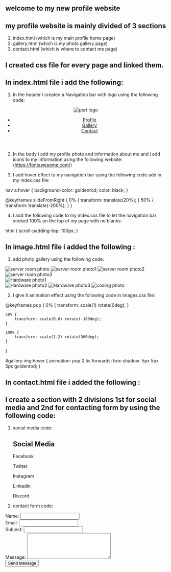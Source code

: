 ## welcome to my new profile website

## my profile website is mainly divided of 3 sections

1. index.html (which is my main profile home page)
2. gallery.html (which is my photo gallery page)
3. contact.html (which is where to contact me page)

## I created css file for every page and linked them.

## In index.html file i add the following:

1. In the header i created a Navigation bar with logo using the following code:
<header>
        <img src="./img/index/portlogo.png" alt="port logo" />
        <nav>
            <ul>
             <li>
             <a href="./index.html">Profile</a>
             </li>
             <li>
             <a href="./gallery.html">Gallery</a>
             </li>
             <li>
             <a href="./contact.html">Contact</a>
             </li>
            </ul>
        </nav>
</header>

2. In the body i add my profile photo and information about me and i add icons to my information using the following website:
   (https://fontawesome.com/)

3. I add hover effect to my navigation bar using the following code add in my index.css file:

nav a:hover {
background-color: goldenrod;
color: black;
}

@keyframes slideFromRight {
0% {
transform: translate(20%);
}
50% {
transform: translate(-200%);
}
}

4. I add the following code to my index.css file to let the navigation bar sticked 100% on the top of my page with no blanks:

html {
scroll-padding-top: 100px;
}

## In image.html file i added the following :

1. add photo gallery using the following code:

<section id="gallery">
           <div>
              <img src="./img/gallery/server.jpg" alt="server room photo" />
              <img src="./img/gallery/server1.jpg" alt="server room photo1" />
              <img src="./img/gallery/server2.jpg" alt="server room photo2" />
           </div>
           <div>
            <img src="./img//gallery/server3.jpg" alt="server room photo3" />
            <div class="placeHolderDiv"></div>
            <img src="./img/gallery/hardware1.jpg" alt="Hardware photo1" />
           </div>
           <div>
            <img src="./img/gallery/hardware2.jpg" alt="Hardware photo2" />
            <img src="./img/gallery/hardware3.jpg" alt="Hardware photo3" />
            <img src="./img/gallery/coding.jpg" alt="coding photo" />
           </div>
      </section>

2. I give it animation effect using the following code in images.css file:

@keyframes pop {
0% {
transform: scale(1) rotate(0deg);
}

    50% {
        transform: scale(0.8) rotate(-180deg);
    }

    100% {
        transform: scale(1.2) rotate(360deg);
    }

}

#gallery img:hover {
animation: pop 0.5s forwards;
box-shadow: 5px 5px 5px goldenrod;
}

## In contact.html file i added the following :

## I create a section with 2 divisions 1st for social media and 2nd for contacting form by using the following code:

1. social media code:
   <div>
   <article>
   <h2><i class="fa-solid fa-earth-americas fa-2xl" style="color: #ffffff;"></i> Social Media</h2>
   <p><i class="fa-brands fa-facebook fa-lg" style="color: white"></i> Facebook</p>
   <p><i class="fa-brands fa-square-twitter fa-lg" style="color: white;"></i> Twitter</p>
   <p><i class="fa-brands fa-instagram fa-lg" style="color: white;"></i> Instagram</p>
   <p><i class="fa-brands fa-linkedin fa-lg" style="color: white;"></i> Linkedin</p>
   <p><i class="fa-brands fa-discord fa-lg" style="color: white;"></i> Discord</p>
   </article>
   </div>

2. contact form code:
<form>
<div>
<label for="name">Name:</label>
<input type="text" id="name" name="name" required>
</div>
<div>
<label for="email">Email:</label>
<input type="email" id="email" name="email" required>
</div>
<div>
<label for="subject">Subject:</label>
<input type="text" id="subject" name="subject" required>
</div>
<div>
<label for="message">Message:</label>
<textarea type="message" name="message" rows="5" cols="30" required></textarea>  
 </div>
<div>
<input type="submit" value="Send Message">
</div>
</form>

<!-- action="submit.php" method="POST" to add after form as id to activate submit later-->
